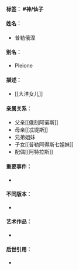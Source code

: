 #### 标签： #神/仙子 
#### 姓名：
- 普勒俄涅
#### 别名：
- Pleione
#### 描述：
- [[大洋女儿]]
#### 亲属关系：
- 父亲[[俄刻阿诺斯]]
- 母亲[[忒堤斯]]
- 兄弟姐妹
- 子女[[普勒阿得斯七姐妹]]
- 配偶[[阿特拉斯]]
#### 重要事件：
- 
#### 不同版本：
- 
#### 艺术作品：
- 
#### 后世引用：
- 